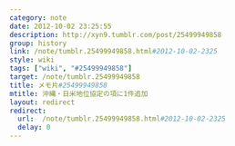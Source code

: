 ```yaml
---
category: note
date: 2012-10-02 23:25:55
description: http://xyn9.tumblr.com/post/25499949858
group: history
link: /note/tumblr.25499949858.html#2012-10-02-2325
style: wiki
tags: ["wiki", "#25499949858"]
target: /note/tumblr.25499949858
title: メモ片#25499949858
mtitle: 沖縄・日米地位協定の項に1件追加
layout: redirect
redirect:
  url:  /note/tumblr.25499949858.html#2012-10-02-2325
  delay: 0
---
```


